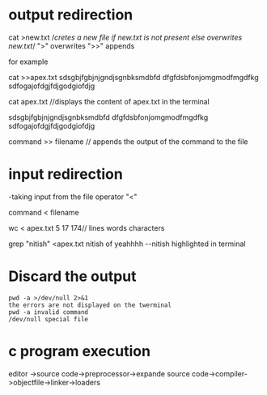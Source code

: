 # output redirection</center>

cat >new.txt
/*cretes a new file if new.txt is not present else overwrites new.txt*/
">" overwrites
">>" appends

for example 

cat >>apex.txt
sdsgbjfgbjnjgndjsgnbksmdbfd
dfgfdsbfonjomgmodfmgdfkg
sdfogajofdgjfdjgodgiofdjg

cat apex.txt  //displays the content of apex.txt in the terminal

sdsgbjfgbjnjgndjsgnbksmdbfd
dfgfdsbfonjomgmodfmgdfkg
sdfogajofdgjfdjgodgiofdjg


command >> filename // appends the output of the command to the file

# input redirection
-taking input from the file 
operator "<"

command < filename

wc < apex.txt
  5  17 174// lines words characters

grep "nitish" <apex.txt
nitish of yeahhhh   --nitish highlighted in terminal

# Discard the output
	pwd -a >/dev/null 2>&1
	the errors are not displayed on the twerminal
	pwd -a invalid command
	/dev/null special file
# c program execution
editor ->source code->preprocessor->expande source code->compiler->objectfile->linker->loaders
